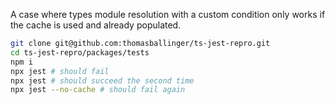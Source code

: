 A case where types module resolution with a custom condition only works if the cache is used and already populated.

```sh
git clone git@github.com:thomasballinger/ts-jest-repro.git
cd ts-jest-repro/packages/tests
npm i
npx jest # should fail
npx jest # should succeed the second time
npx jest --no-cache # should fail again
```
